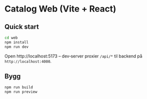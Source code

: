 # Catalog Web (Vite + React)

## Quick start
```bash
cd web
npm install
npm run dev
```
Open http://localhost:5173 – dev‑server proxier `/api/*` til backend på `http://localhost:4000`.

## Bygg
```bash
npm run build
npm run preview
```
